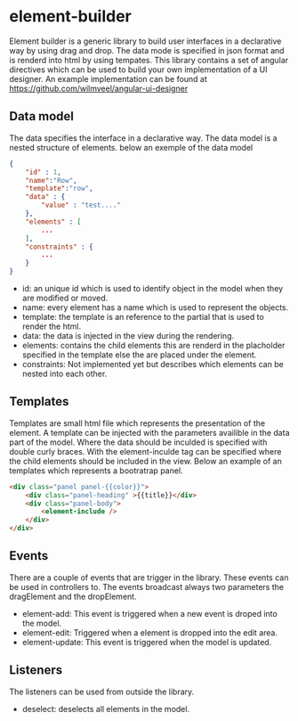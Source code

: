 element-builder
==================

Element builder is a generic library to build user interfaces in a declarative way by using drag and drop. The data mode is specified in json format and is renderd into html by using tempates. This library contains a set of angular directives which can be used to build your own implementation of a UI designer. An example implementation can be found at https://github.com/wilmveel/angular-ui-designer

Data model
------------------
The data specifies the interface in a declarative way. The data model is a nested structure of elements. below an exemple of the data model

```json
{
	"id" : 1,
	"name":"Row",
	"template":"row",
	"data" : {
		"value" : "test...."
	},
	"elements" : [
		...
	],
	"constraints" : {
		...
	}
}
```

- id: an unique id which is used to identify object in the model when they are modified or moved.
- name: every element has a name which is used to represent the objects.
- template: the template is an reference to the partial that is used to render the html.
- data: the data is injected in the view during the rendering.
- elements: contains the child elements this are renderd in the placholder specified in the template else the are placed under the element.
- constraints: Not implemented yet but describes which elements can be nested into each other.

Templates
------------------
Templates are small html file which represents the presentation of the element. A template can be injected with the parameters availible in the data part of the model. Where the data should be inculded is specified with double curly braces. With the element-inculde tag can be specified where the child elements should be included in the view. Below an example of an templates which represents a bootratrap panel.

```html
<div class="panel panel-{{color}}">
	<div class="panel-heading" >{{title}}</div>
	<div class="panel-body">
		<element-include />
	</div>
</div>
```

Events
------------------
There are a couple of events that are trigger in the library. These events can be used in controllers to. The events broadcast always two parameters the dragElement and the dropElement.

- element-add: This event is triggered when a new event is droped into the model.
- element-edit: Triggered when a element is dropped into the edit area.
- element-update: This event is triggered when the model is updated.

Listeners
------------------
The listeners can be used from outside the library. 

- deselect: deselects all elements in the model.
